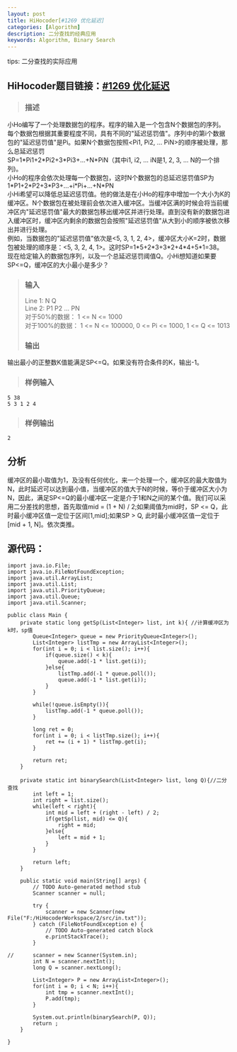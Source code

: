 ```yaml
---
layout: post
title: HiHocoder[#1269 优化延迟]
categories: [Algorithm]
description: 二分查找的经典应用
keywords: Algorithm, Binary Search
---
```


tips: 二分查找的实际应用

## HiHocoder题目链接：[#1269 优化延迟](http://hihocoder.com/problemset/problem/1269)

>### 描述
小Ho编写了一个处理数据包的程序。程序的输入是一个包含N个数据包的序列。每个数据包根据其重要程度不同，具有不同的"延迟惩罚值"。序列中的第i个数据包的"延迟惩罚值"是Pi。如果N个数据包按照<Pi1, Pi2, ... PiN>的顺序被处理，那么总延迟惩罚</br>
SP=1\*Pi1+2\*Pi2+3\*Pi3+...+N\*PiN（其中i1, i2, ... iN是1, 2, 3, ... N的一个排列)。</br>
小Ho的程序会依次处理每一个数据包，这时N个数据包的总延迟惩罚值SP为</br>
1\*P1+2\*P2+3\*P3+...+i\*Pi+...+N\*PN  
小Hi希望可以降低总延迟惩罚值。他的做法是在小Ho的程序中增加一个大小为K的缓冲区。N个数据包在被处理前会依次进入缓冲区。当缓冲区满的时候会将当前缓冲区内"延迟惩罚值"最大的数据包移出缓冲区并进行处理。直到没有新的数据包进入缓冲区时，缓冲区内剩余的数据包会按照"延迟惩罚值"从大到小的顺序被依次移出并进行处理。</br>
例如，当数据包的"延迟惩罚值"依次是<5, 3, 1, 2, 4>，缓冲区大小K=2时，数据包被处理的顺序是：<5, 3, 2, 4, 1>。这时SP=1\*5+2\*3+3\*2+4\*4+5\*1=38。</br>
现在给定输入的数据包序列，以及一个总延迟惩罚阈值Q。小Hi想知道如果要SP<=Q，缓冲区的大小最小是多少？
>### 输入
>Line 1: N Q</br>
Line 2: P1 P2 ... PN</br>
对于50%的数据： 1 <= N <= 1000</br>
对于100%的数据： 1 <= N <= 100000, 0 <= Pi <= 1000, 1 <= Q <= 1013
>### 输出
输出最小的正整数K值能满足SP<=Q。如果没有符合条件的K，输出-1。
>### 样例输入
>
    5 38
    5 3 1 2 4
>### 样例输出
>
    2

## 分析
缓冲区的最小取值为1，及没有任何优化，来一个处理一个，缓冲区的最大取值为N，此时延迟可以达到最小值，当缓冲区的值大于N的时候，等价于缓冲区大小为N，因此，满足SP<=Q的最小缓冲区一定是介于1和N之间的某个值。我们可以采用二分差找的思想，首先取值mid = (1 + N) / 2;如果阈值为mid时，SP <= Q，此时最小缓冲区值一定位于区间[1,mid];如果SP > Q, 此时最小缓冲区值一定位于[mid + 1, N]。依次类推。

## 源代码：
	import java.io.File;
	import java.io.FileNotFoundException;
	import java.util.ArrayList;
	import java.util.List;
	import java.util.PriorityQueue;
	import java.util.Queue;
	import java.util.Scanner;
	
	public class Main {
		private static long getSp(List<Integer> list, int k){ //计算缓冲区为k时，sp值
			Queue<Integer> queue = new PriorityQueue<Integer>();
			List<Integer> listTmp = new ArrayList<Integer>();
			for(int i = 0; i < list.size(); i++){
				if(queue.size() < k){
					queue.add(-1 * list.get(i));
				}else{
					listTmp.add(-1 * queue.poll());
					queue.add(-1 * list.get(i));
				}
			}
			
			while(!queue.isEmpty()){
				listTmp.add(-1 * queue.poll());
			}
			
			long ret = 0;
			for(int i = 0; i < listTmp.size(); i++){
				ret += (i + 1) * listTmp.get(i);
			}
			
			return ret;		
		}
		
		private static int binarySearch(List<Integer> list, long Q){//二分查找
			int left = 1;
			int right = list.size();
			while(left < right){
				int mid = left + (right - left) / 2;
				if(getSp(list, mid) <= Q){
					right = mid;
				}else{
					left = mid + 1;
				}
			}
			
			return left;		
		}
		
		public static void main(String[] args) {
			// TODO Auto-generated method stub
			Scanner scanner = null;
			
			try {
				scanner = new Scanner(new File("F:/HiHocoderWorkspace/2/src/in.txt"));
			} catch (FileNotFoundException e) {
				// TODO Auto-generated catch block
				e.printStackTrace();
			}
			
	//		scanner = new Scanner(System.in);
			int N = scanner.nextInt();
			long Q = scanner.nextLong();
			
			List<Integer> P = new ArrayList<Integer>();
			for(int i = 0; i < N; i++){
				int tmp = scanner.nextInt();
				P.add(tmp);
			}		
	
			System.out.println(binarySearch(P, Q));
			return ;
		}
	
	}

